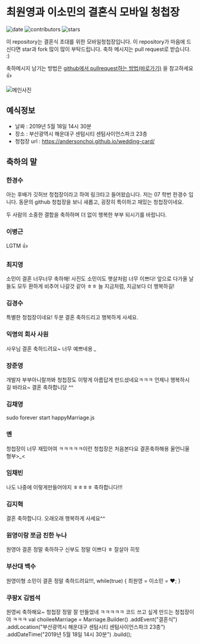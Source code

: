 # 최원영과 이소민의 결혼식 모바일 청첩장
![date](https://img.shields.io/date/1558189800.svg?style=for-the-badge) ![contributors](https://img.shields.io/github/contributors/AndersonChoi/wedding-card.svg?style=for-the-badge)  ![stars](https://img.shields.io/github/stars/AndersonChoi/wedding-card.svg?style=for-the-badge)

이 repository는 결혼식 초대를 위한 모바일청첩장입니다. 이 repository가 마음에 드신다면 star과 fork 많이 많이 부탁드립니다. 축하 메시지는 pull request로 받습니다. :)

축하메시지 남기는 방법은 [github에서 pullrequest하는 방법(바로가기)](https://wayhome25.github.io/git/2017/07/08/git-first-pull-request-story/) 을 참고하세요 👍

![메인사진](https://github.com/AndersonChoi/wedding-card/raw/master/docs/images/pic2.jpeg)

## 예식정보

* 날짜 : 2019년 5월 18일 14시 30분
* 장소 : 부산광역시 해운대구 센텀시티 센텀사이언스파크 23층
* 청첩장 url : https://andersonchoi.github.io/wedding-card/

## 축하의 말

### 한경수

아는 후배가 깃허브 청첩장이라고 하여 링크타고 들어왔습니다. 저는 07 학번 한경수 입니다. 동문의 github 청첩장을 보니 새롭고, 굉장히 특이하고 재밌는 청첩장이네요.

두 사람의 소중한 결합을 축하하며 더 없이 행복한 부부 되시기를 바랍니다. 

### 이병근

LGTM 👍

### 최지영

소민이 결혼 너무너무 축하해! 사진도 소민이도 햇살처럼 너무 이쁘다! 앞으로 다가올 날들도 모두 환하게 비추어 나갈것 같아 ㅎㅎ 늘 지금처럼, 지금보다 더 행복하길!  

### 김경수
특별한 청첩장이네요! 두분 결혼 축하드리고 행복하게 사세요. 

### 익명의 회사 사원
사우님 결혼 축하드려요~ 너무 예쁘네용 *_*

### 장준영
개발자 부부아니랄까봐 청첩장도 이렇게 아름답게 만드셨네요ㅋㅋㅋ
언제나 행복하시길 바라요~ 결혼 축하합니당 ^^

### 김채영

sudo forever start happyMarriage.js

### 옌
청첩장이 너무 재밌어여 ㅋㅋㅋㅋㅋ이런 청첩장은 처음본다요 결혼축하해용 울언니울형부>_<

### 임채빈
나도 나중에 이렇게만들어야지 ㅎㅎㅎㅎ 축하합니다!!!

### 김지혁
결혼 축하합니다. 오래오래 행복하게 사세요^^

### 원영이랑 쪼금 친한 누나
원영아 결혼 정말 축하하구 신부도 정말 이쁘다 ㅎ 잘살아 히힛

### 부산대 백수
원영이형 소민이 결혼 정말 축하드려요!!!, while(true) { 최원영 = 이소민 = :heart:; }

### 쿠팡X 김범석
원영씨 축하해요~ 
청첩장 정말 잘 만들었네 ㅋㅋㅋㅋㅋ
코드 쓰고 싶게 만드는 청첩장이야 ㅋㅋㅋ
val choileeMarriage = Marriage.Builder()
  .addEvent("결혼식")
  .addLocation("부산광역시 해운대구 센텀시티 센텀사이언스파크 23층")
  .addDateTime("2019년 5월 18일 14시 30분")
  .build();
